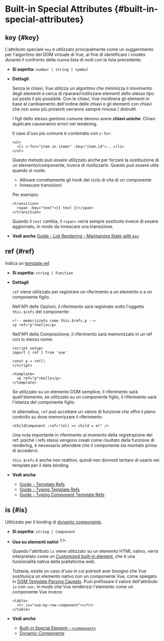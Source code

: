 # Built-in Special Attributes {#built-in-special-attributes}

## key {#key}

L'attributo speciale `key` è utilizzato principalmente come un suggerimento per l'algoritmo del DOM virtuale di Vue, al fine di identificare i vnodes durante il confronto della nuova lista di nodi con la lista precedente.

- **Si aspetta:** `number | string | symbol`

- **Dettagli**

  Senza le chiavi, Vue utilizza un algoritmo che minimizza il movimento degli elementi e cerca di riparare/riutilizzare elementi dello stesso tipo sul posto il più possibile. Con le chiavi, Vue riordinerà gli elementi in base al cambiamento dell'ordine delle chiavi e gli elementi con chiavi che non sono più presenti verranno sempre rimossi / distrutti.

  I figli dello stesso genitore comune devono avere **chiavi uniche**. Chiavi duplicate causeranno errori nel rendering.
  
  Il caso d'uso più comune è combinato con `v-for`:

  ```vue-html
  <ul>
    <li v-for="item in items" :key="item.id">...</li>
  </ul>
  ```

  Questo metodo può essere utilizzato anche per forzare la sostituzione di un elemento/componente, invece di riutilizzarlo. Questo può essere utile quando si vuole:

  - Attivare correttamente gli hook del ciclo di vita di un componente
  - Innescare transizioni

  Per esempio:

  ```vue-html
  <transition>
    <span :key="text">{{ text }}</span>
  </transition>
  ```

  Quando il `text` cambia, il `<span>` verrà sempre sostituito invece di essere aggiornato, in modo da innescare una transizione.

- **Vedi anche** [Guide - List Rendering - Maintaining State with `key`](/guide/essentials/list#maintaining-state-with-key)

## ref {#ref}

Indica un [template ref](/guide/essentials/template-refs).

- **Si aspetta:** `string | Function`

- **Dettagli**

  `ref` viene utilizzato per registrare un riferimento a un elemento o a un componente figlio.

  Nell'API delle Opzioni, il riferimento sarà registrato sotto l'oggetto `this.$refs` del componente:

  ```vue-html
  <!-- memorizzato come this.$refs.p -->
  <p ref="p">hello</p>
  ```

  Nell'API della Composizione, il riferimento sarà memorizzato in un ref con lo stesso nome:

  ```vue
  <script setup>
  import { ref } from 'vue'

  const p = ref()
  </script>

  <template>
    <p ref="p">hello</p>
  </template>
  ```

  Se utilizzato su un elemento DOM semplice, il riferimento sarà quell'elemento; se utilizzato su un componente figlio, il riferimento sarà l'istanza del componente figlio.

  In alternativa, `ref` può accettare un valore di funzione che offre il pieno controllo su dove memorizzare il riferimento:

  ```vue-html
  <ChildComponent :ref="(el) => child = el" />
  ```

  Una nota importante in riferimento al momento della registrazione del ref: poiché i refs stessi vengono creati come risultato della funzione di rendering, è necessario attendere che il componente sia montato prima di accedervi.

  `this.$refs` è anche non reattivo, quindi non dovresti tentare di usarlo nei template per il data-binding.

- **Vedi anche**
  - [Guide - Template Refs](/guide/essentials/template-refs)
  - [Guide - Typing Template Refs](/guide/typescript/composition-api#typing-template-refs) <sup class="vt-badge ts" />
  - [Guide - Typing Component Template Refs](/guide/typescript/composition-api#typing-component-template-refs) <sup class="vt-badge ts" />

## is {#is}

Utilizzato per il binding di [dynamic components](/guide/essentials/component-basics#dynamic-components).

- **Si aspetta:** `string | Component`

- **Uso su elementi nativi** <sup class="vt-badge">3.1+</sup>

  Quando l'attributo `is` viene utilizzato su un elemento HTML nativo, verrà interpretato come un [Customized built-in element](https://html.spec.whatwg.org/multipage/custom-elements.html#custom-elements-customized-builtin-example), che è una funzionalità nativa della piattaforma web.

  Tuttavia, esiste un caso d'uso in cui potresti aver bisogno che Vue sostituisca un elemento nativo con un componente Vue, come spiegato in [DOM Template Parsing Caveats](/guide/essentials/component-basics#dom-template-parsing-caveats). Puoi prefissare il valore dell'attributo `is` con `vue:` in modo che Vue renderizzi l'elemento come un componente Vue invece:

  ```vue-html
  <table>
    <tr is="vue:my-row-component"></tr>
  </table>
  ```

- **Vedi anche**

  - [Built-in Special Element - `<component>`](/api/built-in-special-elements#component)
  - [Dynamic Components](/guide/essentials/component-basics#dynamic-components)
